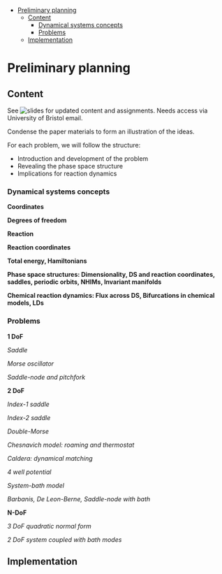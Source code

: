 -   [Preliminary planning](#preliminary-planning)
    -   [Content](#content)
        -   [Dynamical systems concepts](#dynamical-systems-concepts)
        -   [Problems](#problems)
    -   [Implementation](#implementation)

Preliminary planning
====================

Content
-------

See ![slides](https://uob-my.sharepoint.com/:p:/g/personal/ba13026_bristol_ac_uk/ETG_bPMtVuFMl7eluLLOuycB252nnnWuQsTDTHMFOBdSrQ?e=4%3afp08yE&at=9) for updated content and assignments. Needs access via University of Bristol email.

Condense the paper materials to form an illustration of the ideas.

For each problem, we will follow the structure:

-   Introduction and development of the problem
-   Revealing the phase space structure
-   Implications for reaction dynamics

### Dynamical systems concepts

**Coordinates**

**Degrees of freedom**

**Reaction**

**Reaction coordinates**

**Total energy, Hamiltonians**

**Phase space structures: Dimensionality, DS and reaction coordinates, saddles, periodic orbits, NHIMs, Invariant manifolds**

**Chemical reaction dynamics: Flux across DS, Bifurcations in chemical models, LDs**

### Problems

**1 DoF**

*Saddle*

*Morse oscillator*

*Saddle-node and pitchfork*

**2 DoF**

*Index-1 saddle*

*Index-2 saddle*

*Double-Morse*

*Chesnavich model: roaming and thermostat*

*Caldera: dynamical matching*

*4 well potential*

*System-bath model*

*Barbanis, De Leon-Berne, Saddle-node with bath*

**N-DoF**

*3 DoF quadratic normal form*

*2 DoF system coupled with bath modes*

Implementation
--------------
